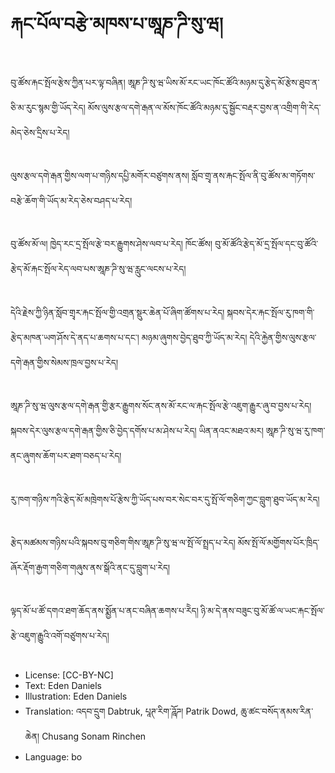 # རྐང་པོལ་བརྩེ་མཁས་པ་ཨཱཎ་ཌི་སུ་ཝ།

##
བུ་ཚོས་རྐང་སྤོལ་རྩེས་ཀྱིན་པར་ལྟ་བཞིན། ཨཱཎ་ཌི་སུ་ཝ་ཡིས་མོ་རང་ཡང་ཁོང་ཚོའི་མཉམ་དུ་རྩེད་མོ་རྩེས་ཐུབ་ན་ཅི་མ་རུང་སྙམ་གྱི་ཡོད་རེད།
མོས་ལུས་རྩལ་དགེ་རྒན་ལ་མོས་ཁོང་ཚོའི་མཉམ་དུ་སྦྱོང་བརྡར་བྱས་ན་འགྲིག་གི་རེད་མེད་ཅེས་དྲིས་པ་རེད།

##
ལུས་རྩལ་དགེ་རྒན་གྱིས་ལག་པ་གཉིས་དཔྱི་མགོར་བཙུགས་ནས། སློབ་གྲྭ་ནས་རྐང་སྤོལ་ནི་བུ་ཚོས་མ་གཏོགས་བརྩེ་ཆོག་གི་ཡོད་མ་རེད་ཅེས་བཤད་པ་རེད།

##
བུ་ཚོས་མོ་ལ། ཁྱེད་རང་དྲ་སྤོལ་རྩེ་བར་རྒྱུགས་ཤེས་ལབ་པ་རེད། ཁོང་ཚོས། བུ་མོ་ཚོའི་རྩེད་མོ་དྲ་སྤོལ་དང་བུ་ཚོའི་རྩེད་མོ་རྐང་སྤོལ་རེད་ལབ་པས་ཨཱཎ་ཌི་སུ་ཝ་རླུང་ལངས་པ་རེད།

##
དེའི་རྗེས་ཀྱི་ཉིན་སློབ་གྲྭར་རྐང་སྤོལ་གྱི་འགྲན་སྡུར་ཆེན་པོ་ཞིག་ཚོགས་པ་རེད། སྐབས་དེར་རྐང་སྤོལ་རུ་ཁག་གི་རྩེད་མཁན་ཡག་ཤོས་དེ་ནད་པ་ཆགས་པ་དང་། མཉམ་ཞུགས་བྱེད་ཐུབ་ཀྱི་ཡོད་མ་རེད། དེའི་རྐྱེན་གྱིས་ལུས་རྩལ་དགེ་རྒན་གྱིས་སེམས་ཁྲལ་བྱས་པ་རེད།

##
ཨཱཎ་ཌི་སུ་ཝ་ལུས་རྩལ་དགེ་རྒན་གྱི་རྩར་རྒྱུགས་སོང་ནས་མོ་རང་ལ་རྐང་སྤོལ་རྩེ་འཇུག་རྒྱུར་ཞུ་བ་བྱས་པ་རེད། སྐབས་དེར་ལུས་རྩལ་དགེ་རྒན་གྱིས་ཅི་བྱེད་དགོས་པ་མ་ཤེས་པ་རེད། ཡིན་ནའང་མཐའ་མར། ཨཱཎ་ཌི་སུ་ཝ་རུ་ཁག་ནང་ཞུགས་ཆོག་པར་ཐག་བཅད་པ་རེད།

##
རུ་ཁག་གཉིས་ཀའི་རྩེད་མོ་མཁྲེགས་པོ་རྩེས་ཀྱི་ཡོད་པས་བར་སེང་བར་དུ་སྤོ་ལོ་གཅིག་ཀྱང་བླུག་ཐུབ་ཡོད་མ་རེད།

##
རྩེད་མཚམས་གཉིས་པའི་སྐབས་བུ་གཅིག་གིས་ཨཱཎ་ཌི་སུ་ཝ་ལ་སྤོ་ལོ་སྤྲད་པ་རེད། མོས་སྤོ་ལོ་མགྱོགས་པོར་ཁྲིད་ཞོར་རྡོག་རྒྱག་གཅིག་གཞུས་ནས་སྒོའི་ནང་དུ་བླུག་པ་རེད།

##
ལྟད་མོ་པ་ཚོ་དགའ་ཐག་ཆོད་ནས་སྨྱོན་པ་ནང་བཞིན་ཆགས་པ་རེེད། ཉི་མ་དེ་ནས་བཟུང་བུ་མོ་ཚོ་ལ་ཡང་རྐང་སྤོལ་རྩེ་འཇུག་རྒྱུའི་འགོ་བཙུགས་པ་རེད།

##
* License: [CC-BY-NC]
* Text: Eden Daniels
* Illustration: Eden Daniels
* Translation: འདབ་དྲུག Dabtruk, པཱཊ་རིག་ཌཱོཌ། Patrik Dowd, ཆུ་ཚང་བསོད་ནམས་རིན་ཆེན། Chusang Sonam Rinchen
* Language: bo
